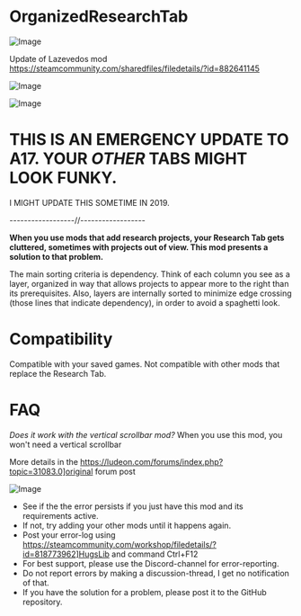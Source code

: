 # OrganizedResearchTab

![Image](https://i.imgur.com/buuPQel.png)

Update of Lazevedos mod
https://steamcommunity.com/sharedfiles/filedetails/?id=882641145

![Image](https://i.imgur.com/pufA0kM.png)

	
![Image](https://i.imgur.com/Z4GOv8H.png)

# THIS IS AN EMERGENCY UPDATE TO A17. YOUR *OTHER* TABS MIGHT LOOK FUNKY.

I MIGHT UPDATE THIS SOMETIME IN 2019.


------------------//------------------

**When you use mods that add research projects, your Research Tab gets cluttered, sometimes with projects out of view. This mod presents a solution to that problem.**

The main sorting criteria is dependency. Think of each column you see as a layer, organized in way that allows projects to appear more to the right than its prerequisites. Also, layers are internally sorted to minimize edge crossing (those lines that indicate dependency), in order to avoid a spaghetti look.

# Compatibility

Compatible with your saved games. Not compatible with other mods that replace the Research Tab.

# FAQ

*Does it work with the vertical scrollbar mod?*
When you use this mod, you won't need a vertical scrollbar

More details in the https://ludeon.com/forums/index.php?topic=31083.0]original forum post

![Image](https://i.imgur.com/PwoNOj4.png)



-  See if the the error persists if you just have this mod and its requirements active.
-  If not, try adding your other mods until it happens again.
-  Post your error-log using https://steamcommunity.com/workshop/filedetails/?id=818773962]HugsLib and command Ctrl+F12
-  For best support, please use the Discord-channel for error-reporting.
-  Do not report errors by making a discussion-thread, I get no notification of that.
-  If you have the solution for a problem, please post it to the GitHub repository.



